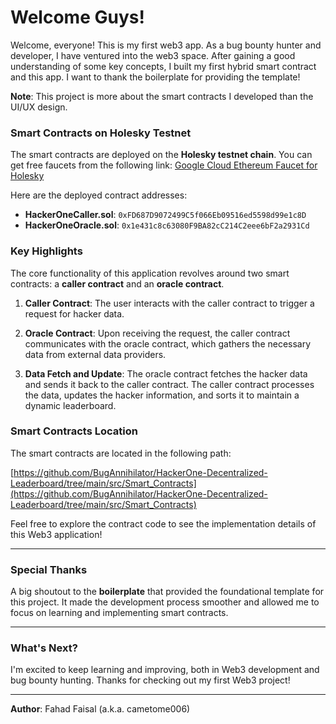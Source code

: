 # Welcome Guys!

Welcome, everyone! This is my first web3 app. As a bug bounty hunter and developer, I have ventured into the web3 space. After gaining a good understanding of some key concepts, I built my first hybrid smart contract and this app. I want to thank the boilerplate for providing the template!

**Note**: This project is more about the smart contracts I developed than the UI/UX design.

### Smart Contracts on Holesky Testnet

The smart contracts are deployed on the **Holesky testnet chain**. You can get free faucets from the following link:
[Google Cloud Ethereum Faucet for Holesky](https://cloud.google.com/application/web3/faucet/ethereum/holesky)

Here are the deployed contract addresses:

- **HackerOneCaller.sol**: `0xFD687D9072499C5f066Eb09516ed5598d99e1c8D`
- **HackerOneOracle.sol**: `0x1e431c8c63080F9BA82cC214C2eee6bF2a2931Cd`

### Key Highlights

The core functionality of this application revolves around two smart contracts: a **caller contract** and an **oracle contract**.

1. **Caller Contract**: The user interacts with the caller contract to trigger a request for hacker data.
   
2. **Oracle Contract**: Upon receiving the request, the caller contract communicates with the oracle contract, which gathers the necessary data from external data providers.

3. **Data Fetch and Update**: The oracle contract fetches the hacker data and sends it back to the caller contract. The caller contract processes the data, updates the hacker information, and sorts it to maintain a dynamic leaderboard.



### Smart Contracts Location

The smart contracts are located in the following path:

[https://github.com/BugAnnihilator/HackerOne-Decentralized-Leaderboard/tree/main/src/Smart_Contracts](https://github.com/BugAnnihilator/HackerOne-Decentralized-Leaderboard/tree/main/src/Smart_Contracts)

Feel free to explore the contract code to see the implementation details of this Web3 application!

---

### Special Thanks
A big shoutout to the **boilerplate** that provided the foundational template for this project. It made the development process smoother and allowed me to focus on learning and implementing smart contracts.

---

### What's Next?

I'm excited to keep learning and improving, both in Web3 development and bug bounty hunting. Thanks for checking out my first Web3 project!

---

**Author**: Fahad Faisal (a.k.a. cametome006)

